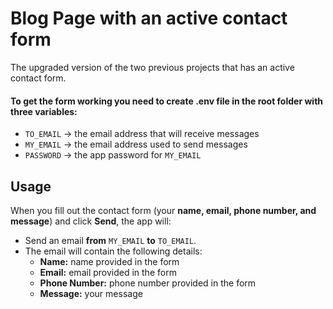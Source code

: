 # Blog Page with an active contact form
The upgraded version of the two previous projects that has an active contact form.

#### To get the form working you need to create .env file in the root folder with three variables:

- `TO_EMAIL` → the email address that will receive messages  
- `MY_EMAIL` → the email address used to send messages  
- `PASSWORD` → the app password for `MY_EMAIL`  

## Usage  

When you fill out the contact form (your **name, email, phone number, and message**) and click **Send**, the app will:  

- Send an email **from** `MY_EMAIL` **to** `TO_EMAIL`.  
- The email will contain the following details:  
  - **Name:** name provided in the form  
  - **Email:** email provided in the form  
  - **Phone Number:** phone number provided in the form  
  - **Message:** your message  

